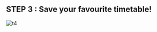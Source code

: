 ## STEP 3 : **Save your favourite timetable!**

![t4](https://user-images.githubusercontent.com/23183656/36531497-0ee27f9e-17f9-11e8-860c-266196e07d5d.gif)
